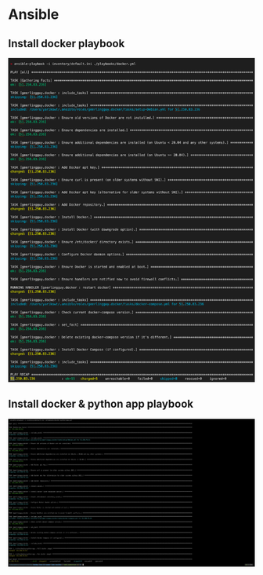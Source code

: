 # Ansible

## Install docker playbook
![DockerPlayBook](./screenshots/lab5-playbook.png)

## Install docker & python app playbook
![DockerPythonPlayBook](./screenshots/lab6-playbook.png)